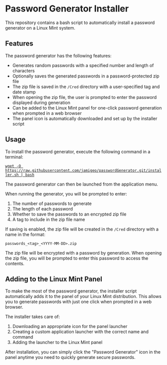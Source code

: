 # Password Generator Installer

This repository contains a bash script to automatically install a password generator on a Linux Mint system. 

## Features

The password generator has the following features:

- Generates random passwords with a specified number and length of characters
- Optionally saves the generated passwords in a password-protected zip file
- The zip file is saved in the `/Cred` directory with a user-specified tag and date stamp
- When opening the zip file, the user is prompted to enter the password displayed during generation
- Can be added to the Linux Mint panel for one-click password generation when prompted in a web browser
- The panel icon is automatically downloaded and set up by the installer script

## Usage

To install the password generator, execute the following command in a terminal:

[`wget -O https://raw.githubusercontent.com/jamigeo/passwordGenerator.git/installer.sh | bash`](https://github.com/jamigeo/passwordGenerator.git/installer.sh)

The password generator can then be launched from the application menu. 

When running the generator, you will be prompted to enter:

1. The number of passwords to generate
2. The length of each password 
3. Whether to save the passwords to an encrypted zip file
4. A tag to include in the zip file name

If saving is enabled, the zip file will be created in the `/Cred` directory with a name in the format:

`passwords_<tag>_<YYYY-MM-DD>.zip`

The zip file will be encrypted with a password by generation. When opening the zip file, you will be prompted to enter this password to access the contents.

## Adding to the Linux Mint Panel

To make the most of the password generator, the installer script automatically adds it to the panel of your Linux Mint distribution. This allows you to generate passwords with just one click when prompted in a web browser.

The installer takes care of:

1. Downloading an appropriate icon for the panel launcher
2. Creating a custom application launcher with the correct name and command
3. Adding the launcher to the Linux Mint panel

After installation, you can simply click the "Password Generator" icon in the panel anytime you need to quickly generate secure passwords.
